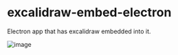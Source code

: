 # excalidraw-embed-electron
Electron app that has excalidraw embedded into it.

![image](https://github.com/vojtechgistr/excalidraw-embed-electron/assets/56306485/4131705f-9d2d-4b69-9b49-29ee3f767ae0)
